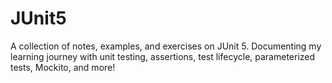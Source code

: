 # JUnit5
A collection of notes, examples, and exercises on JUnit 5. Documenting my learning journey with unit testing, assertions, test lifecycle, parameterized tests, Mockito, and more!
